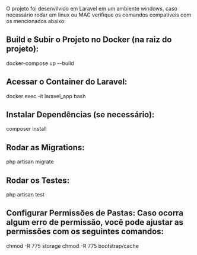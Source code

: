 O projeto foi desenvilvido em Laravel em um ambiente windows, caso necessário rodar em linux ou MAC verifique os comandos compativeis com os mencionados abaixo:

## Build e Subir o Projeto no Docker (na raiz do projeto):
docker-compose up --build

## Acessar o Container do Laravel:
docker exec -it laravel_app bash

## Instalar Dependências (se necessário):
composer install

## Rodar as Migrations:
php artisan migrate

## Rodar os Testes:
php artisan test

## Configurar Permissões de Pastas: Caso ocorra algum erro de permissão, você pode ajustar as permissões com os seguintes comandos:
chmod -R 775 storage
chmod -R 775 bootstrap/cache
